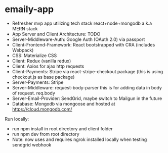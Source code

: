 # emaily-app
- Refresher mvp app utilizing tech stack react+node+mongodb a.k.a MERN stack
- App Server and Client Architecture: TODO
- Server-Middleware-Auth: Google Auth (OAuth 2.0) via passport
- Client-Frontend-Framework: React bootstrapped with CRA (includes Webpack)
- CSS: Materialize CSS
- Client: Redux (vanilla redux)
- Client: Axios for ajax http requests
- Client-Payments: Stripe via react-stripe-checkout package (this is using checkout.js as base package)
- Server-Payments: Stripe
- Server-Middleware: request-body-parser this is for adding data in body of request. req.body
- Server-Email-Provider: SendGrid, maybe switch to Mailgun in the future
- Database: Mongodb via mongoose and hosted at https://cloud.mongodb.com/

Run locally:
 - run npm install in root directory and client folder
 - run npm dev from root directory
 - Note: now uses and requires ngrok installed locally when testing sendgrid webhook 